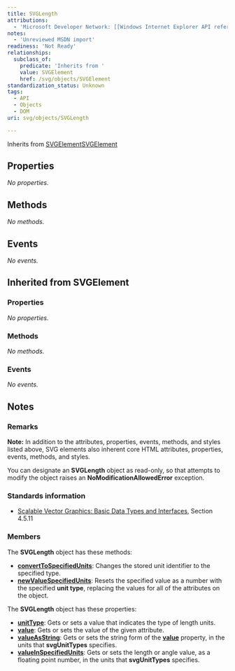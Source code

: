 ```yaml
---
title: SVGLength
attributions:
  - 'Microsoft Developer Network: [[Windows Internet Explorer API reference](http://msdn.microsoft.com/en-us/library/ie/hh828809%28v=vs.85%29.aspx) Article]'
notes:
  - 'Unreviewed MSDN import'
readiness: 'Not Ready'
relationships:
  subclass_of:
    predicate: 'Inherits from '
    value: SVGElement
    href: /svg/objects/SVGElement
standardization_status: Unknown
tags:
  - API
  - Objects
  - DOM
uri: svg/objects/SVGLength

---
```

Inherits from [SVGElement](/svg/objects/SVGElement)[SVGElement](/svg/objects/SVGElement)

## Properties

*No properties.*

## Methods

*No methods.*

## Events

*No events.*

## Inherited from SVGElement

### Properties

*No properties.*

### Methods

*No methods.*

### Events

*No events.*

## Notes

### Remarks

**Note:** In addition to the attributes, properties, events, methods, and styles listed above, SVG elements also inherent core HTML attributes, properties, events, methods, and styles.

You can designate an **SVGLength** object as read-only, so that attempts to modify the object raises an **NoModificationAllowedError** exception.

### Standards information

-   [Scalable Vector Graphics: Basic Data Types and Interfaces](http://go.microsoft.com/fwlink/p/?linkid=204732), Section 4.5.11

### Members

The **SVGLength** object has these methods:

-   [**convertToSpecifiedUnits**](/svg/methods/convertToSpecifiedUnits): Changes the stored unit identifier to the specified type.
-   [**newValueSpecifiedUnits**](/svg/methods/newValueSpecifiedUnits): Resets the specified value as a number with the specified **unit type**, replacing the values for all of the attributes on the object.

The **SVGLength** object has these properties:

-   [**unitType**](/svg/properties/unitType_(SVGLength)): Gets or sets a value that indicates the type of length units.
-   [**value**](/svg/properties/value): Gets or sets the value of the given attribute.
-   [**valueAsString**](/svg/properties/valueAsString): Gets or sets the string form of the [**value**](/svg/properties/value) property, in the units that **svgUnitTypes** specifies.
-   [**valueInSpecifiedUnits**](/svg/properties/valueInSpecifiedUnits): Gets or sets the length or angle value, as a floating point number, in the units that **svgUnitTypes** specifies.
